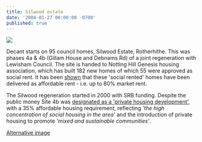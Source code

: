 ```yaml
---
title: Silwood estate
date: '2004-01-27 00:00:00 -0700'
published: true
---
```


![](http://35percent.org/img/silwood90s.jpg)

Decant starts on 95 council homes, Silwood Estate, Rotherhithe.  This was phases 4a & 4b (Gillam House and Debnams Rd) of a joint regeneration with Lewisham Council.  The site is handed to Notting Hill Genesis housing association, which has built 182 new homes of which 55 were approved as social rent. It has been [shown](http://35percent.org/redefining-social-rent/) that these 'social rented' homes have been delivered as affordable rent - i.e. up to 80% market rent.

The Silwood regeneration started in 2000 with SRB funding.  Despite the public money Site 4b was [designated as a 'private housing development'](http://moderngov.southwarksites.com/Published/C00000118/M00003082/AI00003831/$VarytermsofdisposalSilwoodPhase4BRotherhitheSE16open.docA.ps.pdf), with a 35% affordable housing requirement, reflecting _'the high concentration of social housing in the area'_ and the introduction of private housing to promote _'mixed and sustainable communities'_.

[Alternative image](http://35percent.org/img/swooddemo.jpeg)
